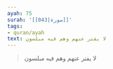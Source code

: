 ```yaml
---
ayah: 75
surah: '[[043|سورة]]'
tags:
- quran/ayah
text: لا يفتر عنهم وهم فيه مبلسون
---
```

> لا يفتر عنهم وهم فيه مبلسون
